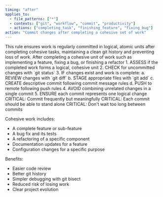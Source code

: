```yaml
---
timing: "after"
applies_to:
  - file_patterns: ["*"]
  - contexts: ["git", "workflow", "commit", "productivity"]
  - actions: ["completing_task", "finishing_feature", "fixing_bug"]
action: "Commit changes after completing a cohesive set of work"
---
```


<purpose>
This rule ensures work is regularly committed in logical, atomic units after completing cohesive tasks, maintaining a clean git history and preventing loss of work.
</purpose>

<condition>
After completing a cohesive unit of work such as implementing a feature, fixing a bug, or finishing a refactor
</condition>

<instructions>
1. ASSESS if the completed work forms a logical, cohesive unit
2. CHECK for uncommitted changes with `git status`
3. IF changes exist and work is complete:
   a. REVIEW changes with `git diff`
   b. STAGE appropriate files with `git add`
   c. CREATE descriptive commit following commit message rules
   d. PUSH to remote following push rules
4. AVOID combining unrelated changes in a single commit
5. ENSURE each commit represents one logical change
</instructions>

<detail>
CRITICAL: Commit frequently but meaningfully
CRITICAL: Each commit should be able to stand alone
CRITICAL: Don't wait too long between commits

Cohesive work includes:
- A complete feature or sub-feature
- A bug fix and its tests
- A refactoring of a specific component
- Documentation updates for a feature
- Configuration changes for a specific purpose

Benefits:
- Easier code review
- Better git history
- Simpler debugging with git bisect
- Reduced risk of losing work
- Clear project evolution
</detail>